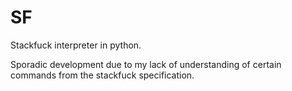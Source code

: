 SF
==

Stackfuck interpreter in python.

Sporadic development due to my lack of understanding of certain commands from the stackfuck specification.
